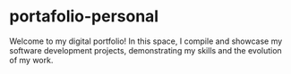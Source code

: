 # portafolio-personal
Welcome to my digital portfolio! In this space, I compile and showcase my software development projects, demonstrating my skills and the evolution of my work.
